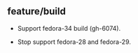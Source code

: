 ## feature/build

 * Support fedora-34 build (gh-6074).
   
 * Stop support fedora-28 and fedora-29.

